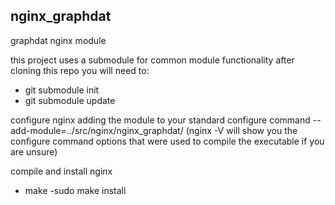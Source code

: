 nginx_graphdat
--------------

graphdat nginx module

this project uses a submodule for common module functionality
after cloning this repo you will need to:

- git submodule init
- git submodule update

configure nginx adding the module to your standard configure command
--add-module=../src/nginx/nginx_graphdat/
(nginx -V will show you the configure command options that were used to compile the executable if you are unsure)

compile and install nginx

- make
-sudo make install

